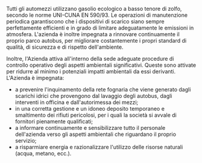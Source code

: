 Tutti gli automezzi utilizzano gasolio ecologico a basso tenore di zolfo, secondo le norme UNI-CUNA EN 590/93. Le operazioni di manutenzione periodica garantiscono che i dispositivi di scarico siano sempre perfettamente efficienti e in grado di limitare adeguatamente le emissioni in atmosfera. L'azienda è inoltre impegnata a rinnovare continuamente il proprio parco autobus, per migliorare costantemente i propri standard di qualità, di sicurezza e di rispetto dell'ambiente.

Inoltre, l'Azienda attiva all'interno della sede adeguate procedure di controllo operativo degli aspetti ambientali significativi. Queste sono attivate per ridurre al minimo i potenziali impatti ambientali da essi derivanti. L'Azienda è impegnata:
- a prevenire l'inquinamento della rete fognaria che viene generato dagli scarichi idrici che provengono dal lavaggio degli autobus, dagli interventi in officina e dall'autorimessa dei mezzi;
- in una corretta gestione e un idoneo deposito temporaneo e smaltimento dei rifiuti pericolosi, per i quali la società si avvale di fornitori pienamente qualificati;
- a informare continuamente e sensibilizzare tutto il personale dell'azienda verso gli aspetti ambientali che riguardano il proprio servizio;
- a risparmiare energia e razionalizzare l'utilizzo delle risorse naturali (acqua, metano, ecc.).